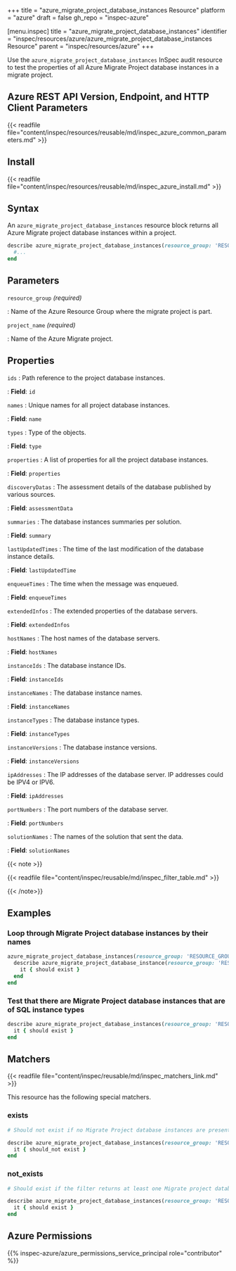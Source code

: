 +++
title = "azure_migrate_project_database_instances Resource"
platform = "azure"
draft = false
gh_repo = "inspec-azure"

[menu.inspec]
title = "azure_migrate_project_database_instances"
identifier = "inspec/resources/azure/azure_migrate_project_database_instances Resource"
parent = "inspec/resources/azure"
+++

Use the `azure_migrate_project_database_instances` InSpec audit resource to test the properties of all Azure Migrate Project database instances in a migrate project.

## Azure REST API Version, Endpoint, and HTTP Client Parameters

{{< readfile file="content/inspec/resources/reusable/md/inspec_azure_common_parameters.md" >}}

## Install

{{< readfile file="content/inspec/resources/reusable/md/inspec_azure_install.md" >}}

## Syntax

An `azure_migrate_project_database_instances` resource block returns all Azure Migrate project database instances within a project.

```ruby
describe azure_migrate_project_database_instances(resource_group: 'RESOURCE_GROUP', project_name: 'PROJECT_NAME') do
  #...
end
```

## Parameters

`resource_group` _(required)_

: Name of the Azure Resource Group where the migrate project is part.

`project_name` _(required)_

: Name of the Azure Migrate project.

## Properties

`ids`
: Path reference to the project database instances.

: **Field**: `id`

`names`
: Unique names for all project database instances.

: **Field**: `name`

`types`
: Type of the objects.

: **Field**: `type`

`properties`
: A list of properties for all the project database instances.

: **Field**: `properties`

`discoveryDatas`
: The assessment details of the database published by various sources.

: **Field**: `assessmentData`

`summaries`
: The database instances summaries per solution.

: **Field**: `summary`

`lastUpdatedTimes`
: The time of the last modification of the database instance details.

: **Field**: `lastUpdatedTime`

`enqueueTimes`
: The time when the message was enqueued.

: **Field**: `enqueueTimes`

`extendedInfos`
: The extended properties of the database servers.

: **Field**: `extendedInfos`

`hostNames`
: The host names of the database servers.

: **Field**: `hostNames`

`instanceIds`
: The database instance IDs.

: **Field**: `instanceIds`

`instanceNames`
: The database instance names.

: **Field**: `instanceNames`

`instanceTypes`
: The database instance types.

: **Field**: `instanceTypes`

`instanceVersions`
: The database instance versions.

: **Field**: `instanceVersions`

`ipAddresses`
: The IP addresses of the database server. IP addresses could be IPV4 or IPV6.

: **Field**: `ipAddresses`

`portNumbers`
: The port numbers of the database server.

: **Field**: `portNumbers`

`solutionNames`
: The names of the solution that sent the data.

: **Field**: `solutionNames`

{{< note >}}

{{< readfile file="content/inspec/reusable/md/inspec_filter_table.md" >}}

{{< /note>}}

## Examples

### Loop through Migrate Project database instances by their names

```ruby
azure_migrate_project_database_instances(resource_group: 'RESOURCE_GROUP', project_name: 'PROJECT_NAME').names.each do |name|
  describe azure_migrate_project_database_instance(resource_group: 'RESOURCE_GROUP', project_name: 'PROJECT_NAME', name: name) do
    it { should exist }
  end
end
```

### Test that there are Migrate Project database instances that are of SQL instance types

```ruby
describe azure_migrate_project_database_instances(resource_group: 'RESOURCE_GROUP', project_name: 'PROJECT_NAME').where{ instanceTypes.include?('SQL') } do
  it { should exist }
end
```

## Matchers

{{< readfile file="content/inspec/reusable/md/inspec_matchers_link.md" >}}

This resource has the following special matchers.

### exists

```ruby
# Should not exist if no Migrate Project database instances are present in the project and the resource group.

describe azure_migrate_project_database_instances(resource_group: 'RESOURCE_GROUP', project_name: 'PROJECT_NAME') do
  it { should_not exist }
end
```

### not_exists

```ruby
# Should exist if the filter returns at least one Migrate project database instance in the project and the resource group.

describe azure_migrate_project_database_instances(resource_group: 'RESOURCE_GROUP', project_name: 'PROJECT_NAME') do
  it { should exist }
end
```

## Azure Permissions

{{% inspec-azure/azure_permissions_service_principal role="contributor" %}}

